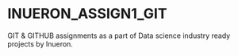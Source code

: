 # INUERON_ASSIGN1_GIT
GIT &amp; GITHUB assignments as a part of Data science industry ready projects by Inueron.
